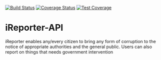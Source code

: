 [![Build Status](https://travis-ci.com/LordUche/iReporter-API.svg?branch=master)](https://travis-ci.com/LordUche/iReporter-API)
[![Coverage Status](https://coveralls.io/repos/github/LordUche/iReporter-API/badge.svg?branch=master)](https://coveralls.io/github/LordUche/iReporter-API?branch=master)
[![Test Coverage](https://api.codeclimate.com/v1/badges/054a641313d6e835b289/test_coverage)](https://codeclimate.com/github/LordUche/iReporter-API/test_coverage)

# iReporter-API
iReporter enables any/every citizen to bring any form of corruption to the notice of appropriate authorities and the general public. Users can also report on things that needs government intervention
